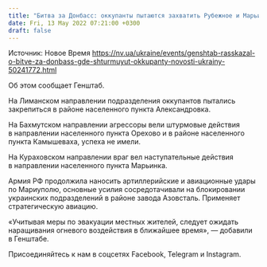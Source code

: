 ```yaml
---
title: "Битва за Донбасс: оккупанты пытаются захватить Рубежное и Марьинку, штурмуют Орехово и Камышеваху"
date: Fri, 13 May 2022 07:21:00 +0300
draft: false
---
```

Источник: Новое Время https://nv.ua/ukraine/events/genshtab-rasskazal-o-bitve-za-donbass-gde-shturmuyut-okkupanty-novosti-ukrainy-50241772.html


Об этом сообщает Генштаб.

На Лиманском направлении подразделения оккупантов пытались закрепиться в районе населенного пункта Александровка.

На Бахмутском направлении агрессоры вели штурмовые действия в направлении населенного пункта Орехово и в районе населенного пункта Камышеваха, успеха не имели.

На Кураховском направлении враг вел наступательные действия в направлении населенного пункта Марьинка.

Армия РФ продолжила наносить артиллерийские и авиационные удары по Мариуполю, основные усилия сосредотачивали на блокировании украинских подразделений в районе завода Азовсталь. Применяет стратегическую авиацию.

«Учитывая меры по эвакуации местных жителей, следует ожидать наращивания огневого воздействия в ближайшее время», — добавили в Генштабе.

Присоединяйтесь к нам в соцсетях Facebook, Telegram и Instagram.

